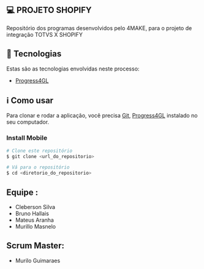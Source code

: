 ## 💻 PROJETO SHOPIFY
Repositório dos programas desenvolvidos pelo 4MAKE, para o projeto de integração TOTVS X SHOPIFY


## :rocket: Tecnologias
Estas são as tecnologias envolvidas neste processo:

- [Progress4GL][progress4gl]
 

## :information_source: Como usar

Para clonar e rodar a aplicação, você precisa [Git](https://git-scm.com), [Progress4GL][progress4gl] instalado no seu computador.

### Install Mobile

```bash
# Clone este repositório
$ git clone <url_do_repositorio>

# Vá para o repositório
$ cd <diretorio_do_repositorio>


```

## Equipe :
 - Cleberson Silva 
 - Bruno Hallais
 - Mateus Aranha
 - Murillo Masnelo
 
## Scrum Master:
 - Murilo Guimaraes

[progress4gl]: https://www.progress.com/documentation


